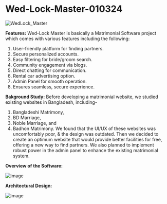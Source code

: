 # Wed-Lock-Master-010324

![WedLock_Master](https://github.com/Montasir-Rishad/Wed-Lock-Master-010324/assets/53003650/50ee9cbb-10c3-44a1-8cd9-e94c3ca02369)



**Features:**
Wed-Lock Master is basically a Matrimonial Software project which comes with various features including the following:
1. User-friendly platform for finding partners.
2. Secure personalized accounts.
3. Easy filtering for bride/groom search.
4. Community engagement via blogs.
5. Direct chatting for communication.
6. Rental car advertising option.
7. Admin Panel for smooth operation.
8. Ensures seamless, secure experience.


**Bakground Study:**
Before developing a matrimonial website, we studied existing websites in Bangladesh, including-
1. Bangladeshi Matrimony, 
2. BD Marriage, 
3. Noble Marriage, and 
4. Badhon Matrimony. 
We found that the UI/UX of these websites was uncomfortably poor, & the design was outdated. Then we decided to create an optimum website that would provide better facilities for free, offering a new way to find partners. We also planned to implement robust power in the admin panel to enhance the existing matrimonial system.

**Overview of the Software:**


![image](https://github.com/Montasir-Rishad/Wed-Lock-Master-010324/assets/53003650/ce3ffb6c-798f-4e25-bdb2-9971d813f44e)

**Architectural Design:**


![image](https://github.com/Montasir-Rishad/Wed-Lock-Master-010324/assets/53003650/3b18698d-646e-4e9c-a52d-bd2e9e634e03)


